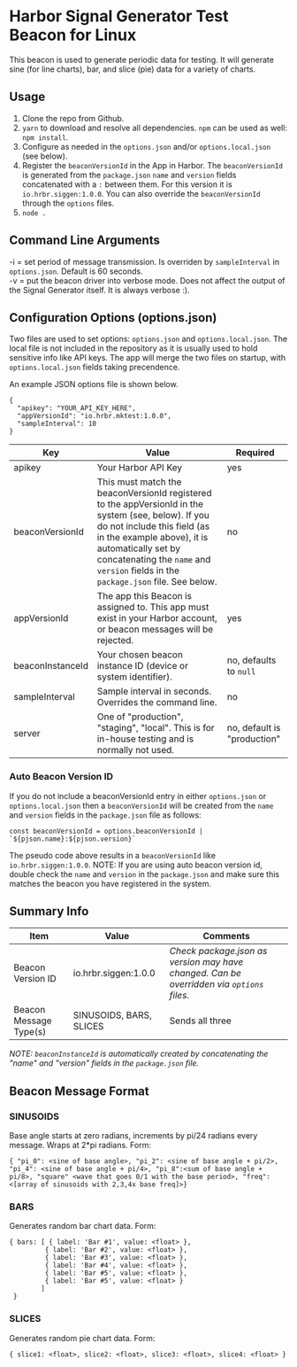 # Harbor Signal Generator Test Beacon for Linux

This beacon is used to generate periodic data for testing. It will generate sine (for line charts), bar, and slice (pie) data for a variety of charts.


## Usage

1. Clone the repo from Github.
2. `yarn` to download and resolve all dependencies. `npm` can be used as well: `npm install`.
3. Configure as needed in the `options.json` and/or `options.local.json` (see below).
4. Register the `beaconVersionId` in the App in Harbor. The `beaconVersionId` is generated from the `package.json` `name` and 
  `version` fields concatenated with a `:` between them. For this version it is `io.hrbr.siggen:1.0.0`. You can also
   override the `beaconVersionId` through the `options` files.
5. `node .`

## Command Line Arguments

-i = set period of message transmission. Is overriden by `sampleInterval` in `options.json`. Default is 60 seconds.  
-v = put the beacon driver into verbose mode. Does not affect the output of the Signal Generator itself. It is always verbose :).

## Configuration Options (options.json)

Two files are used to set options: `options.json` and `options.local.json`. The local file is not included in the repository
as it is usually used to hold sensitive info like API keys. The app will merge the two files on startup, with `options.local.json`
fields taking precendence.

An example JSON options file is shown below.

```
{
  "apikey": "YOUR_API_KEY_HERE",
  "appVersionId": "io.hrbr.mktest:1.0.0",
  "sampleInterval": 10
}
```

|     Key     |      Value     |  Required |
|-------------|----------------|-----------|
| apikey | Your Harbor API Key |    yes    |
| beaconVersionId | This must match the beaconVersionId registered to the appVersionId in the system (see, below). If you do not include this field (as in the example above), it is automatically set by concatenating the `name` and `version` fields in the `package.json` file. See below. | no |
| appVersionId | The app this Beacon is assigned to. This app must exist in your Harbor account, or beacon messages will be rejected. | yes |
| beaconInstanceId | Your chosen beacon instance ID (device or system identifier).| no, defaults to `null`|
| sampleInterval | Sample interval in seconds. Overrides the command line. | no |
| server | One of "production", "staging", "local". This is for in-house testing and is normally not used. | no, default is "production" |  


### Auto Beacon Version ID
If you do not include a beaconVersionId entry in either `options.json` or `options.local.json` then a `beaconVersionId` will be created from the `name` and `version` fields in the `package.json` file as follows:

    const beaconVersionId = options.beaconVersionId | `${pjson.name}:${pjson.version}`
    
The pseudo code above results in a `beaconVersionId` like `io.hrbr.siggen:1.0.0`. NOTE: If you are using auto beacon version id, double check the `name` and `version` in the `package.json` and make sure
this matches the beacon you have registered in the system.

## Summary Info

| Item | Value | Comments |
|------|-------|----------|
| Beacon Version ID |  io.hrbr.siggen:1.0.0| *Check package.json as version may have changed. Can be overridden via `options` files.*  |
| Beacon Message Type(s) | SINUSOIDS, BARS, SLICES | Sends all three |

_NOTE: `beaconInstanceId` is automatically created by concatenating the "name" and "version" fields in the `package.json` file._

## Beacon Message Format

### SINUSOIDS

Base angle starts at zero radians, increments by pi/24 radians every message. Wraps at 2*pi radians. Form:

```{ "pi_0": <sine of base angle>, "pi_2": <sine of base angle + pi/2>, "pi_4": <sine of base angle + pi/4>, "pi_8":<sum of base angle + pi/8>, "square" <wave that goes 0/1 with the base period>, "freq": <[array of sinusoids with 2,3,4x base freq]>}```
   
### BARS

Generates random bar chart data. Form:

    { bars: [ { label: 'Bar #1', value: <float> },
             { label: 'Bar #2', value: <float> },
             { label: 'Bar #3', value: <float> },
             { label: 'Bar #4', value: <float> },
             { label: 'Bar #5', value: <float> },
             { label: 'Bar #5', value: <float> } 
            ]
     }
     
### SLICES

Generates random pie chart data. Form:

    { slice1: <float>, slice2: <float>, slice3: <float>, slice4: <float> }


